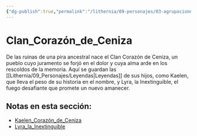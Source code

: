 ```yaml
---
{"dg-publish":true,"permalink":"/lithernia/09-personajes/03-agrupaciones/clan-corazon-de-ceniza/home/"}
---
```


# Clan_Corazón_de_Ceniza

De las ruinas de una pira ancestral nace el Clan Corazón de Ceniza, un pueblo cuyo juramento se forjó en el dolor y cuya alma arde en los rescoldos de la memoria. Aquí se guardan las [[Lithernia/09_Personajes/Leyendas\|Leyendas]] de sus hijos, como Kaelen, que lleva el peso de su historia en el nombre, y Lyra, la Inextinguible, el fuego desafiante que promete un nuevo amanecer.

## Notas en esta sección:
- [Kaelen_Corazón_de_Ceniza](./Kaelen_Corazón_de_Ceniza.md)
- [Lyra_la_Inextinguible](./Lyra_la_Inextinguible.md)

